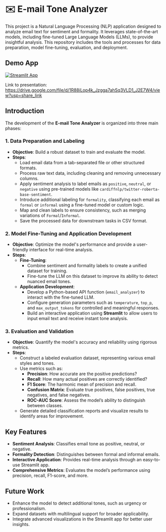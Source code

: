 # ✉️ E-mail Tone Analyzer

This project is a Natural Language Processing (NLP) application designed to analyze email text for sentiment and formality. It leverages state-of-the-art models, including fine-tuned Large Language Models (LLMs), to provide insightful analysis. This repository includes the tools and processes for data preparation, model fine-tuning, evaluation, and deployment.

## Demo App

[![Streamlit App](https://static.streamlit.io/badges/streamlit_badge_black_white.svg)](https://emailanalyzer.streamlit.app)

Link to presentation: https://drive.google.com/file/d/1R88iLop4k_Jzgga7ahSq3VLD1_J2E7W4/view?usp=share_link

## Introduction

The development of the **E-mail Tone Analyzer** is organized into three main phases:

### 1. Data Preparation and Labeling
- **Objective**: Build a robust dataset to train and evaluate the model.
- **Steps**:
  - Load email data from a tab-separated file or other structured formats.
  - Process raw text data, including cleaning and removing unnecessary columns.
  - Apply sentiment analysis to label emails as `positive`, `neutral`, or `negative` using pre-trained models like `cardiffnlp/twitter-roberta-base-sentiment`.
  - Introduce additional labeling for `formality`, classifying each email as `formal` or `informal` using a fine-tuned model or custom logic.
  - Map and clean labels to ensure consistency, such as merging variations of `Formal`/`Informal`.
  - Save the processed data for downstream tasks in CSV format.

### 2. Model Fine-Tuning and Application Development
- **Objective**: Optimize the model's performance and provide a user-friendly interface for real-time analysis.
- **Steps**:
  - **Fine-Tuning**:
    - Combine sentiment and formality labels to create a unified dataset for training.
    - Fine-tune the LLM on this dataset to improve its ability to detect nuanced email tones.
  - **Application Development**:
    - Develop a Python-based API function (`email_analyzer`) to interact with the fine-tuned LLM.
    - Configure generation parameters such as `temperature`, `top_p`, and `max_output_tokens` for controlled and meaningful responses.
    - Build an interactive application using **Streamlit** to allow users to input email text and receive instant tone analysis.

### 3. Evaluation and Validation
- **Objective**: Quantify the model's accuracy and reliability using rigorous metrics.
- **Steps**:
  - Construct a labeled evaluation dataset, representing various email styles and tones.
  - Use metrics such as:
    - **Precision**: How accurate are the positive predictions?
    - **Recall**: How many actual positives are correctly identified?
    - **F1 Score**: The harmonic mean of precision and recall.
    - **Confusion Matrix**: Evaluate true positives, false positives, true negatives, and false negatives.
    - **ROC-AUC Score**: Assess the model’s ability to distinguish between classes.
  - Generate detailed classification reports and visualize results to identify areas for improvement.

## Key Features
- **Sentiment Analysis**: Classifies email tone as positive, neutral, or negative.
- **Formality Detection**: Distinguishes between formal and informal emails.
- **Interactive Application**: Provides real-time analysis through an easy-to-use Streamlit app.
- **Comprehensive Metrics**: Evaluates the model’s performance using precision, recall, F1-score, and more.

## Future Work
- Enhance the model to detect additional tones, such as urgency or professionalism.
- Expand datasets with multilingual support for broader applicability.
- Integrate advanced visualizations in the Streamlit app for better user insights.

